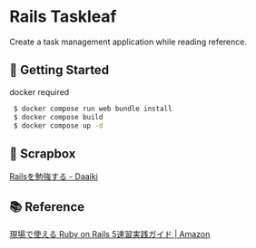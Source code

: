 # Rails Taskleaf
Create a task management application while reading reference.

## :rocket: Getting Started
docker required
```bash
 $ docker compose run web bundle install
 $ docker compose build
 $ docker compose up -d
```

## :memo: Scrapbox
[Railsを勉強する - Daaiki](https://scrapbox.io/Daaiki/Rails%E3%82%92%E5%8B%89%E5%BC%B7%E3%81%99%E3%82%8B)

## :books: Reference
[現場で使える Ruby on Rails 5速習実践ガイド | Amazon](https://www.amazon.co.jp/%E7%8F%BE%E5%A0%B4%E3%81%A7%E4%BD%BF%E3%81%88%E3%82%8B-Ruby-Rails-5%E9%80%9F%E7%BF%92%E5%AE%9F%E8%B7%B5%E3%82%AC%E3%82%A4%E3%83%89-%E5%A4%A7%E5%A0%B4%E5%AF%A7%E5%AD%90/dp/4839962227)
